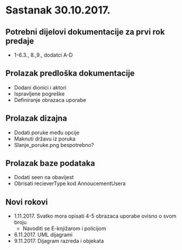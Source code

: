 # Sastanak 30.10.2017.
## Potrebni dijelovi dokumentacije za prvi rok predaje
- 1-6.3., 8.,9., dodatci A-D

## Prolazak predloška dokumentacije
- Dodani dionici i aktori
- Ispravljene pogreške
- Definiranje obrazaca uporabe

## Prolazak dizajna
- Dodati poruke među opcije
- Maknuti državu iz poruka
- Slanje_poruke.png bespotrebno?

## Prolazak baze podataka
- Dodati seen na obavijest
- Obrisati recieverType kod AnnoucementUsera

## Novi rokovi
- 1.11.2017. Svatko mora opisati 4-5 obrazaca uporabe ovisno o svom broju
    - Navoditi se E-knjižarom i policijom
- 6.11.2017. UML dijagrami
- 9.11.2017. Dijagram razreda i objekata